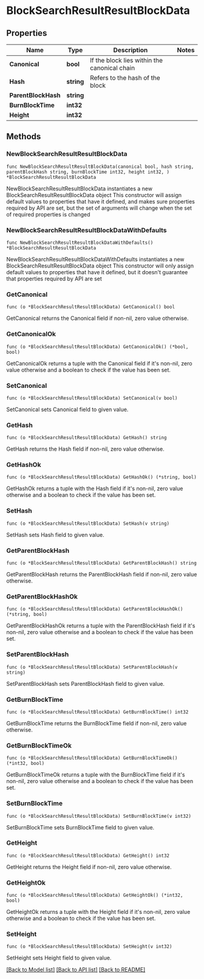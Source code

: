 # BlockSearchResultResultBlockData

## Properties

Name | Type | Description | Notes
------------ | ------------- | ------------- | -------------
**Canonical** | **bool** | If the block lies within the canonical chain | 
**Hash** | **string** | Refers to the hash of the block | 
**ParentBlockHash** | **string** |  | 
**BurnBlockTime** | **int32** |  | 
**Height** | **int32** |  | 

## Methods

### NewBlockSearchResultResultBlockData

`func NewBlockSearchResultResultBlockData(canonical bool, hash string, parentBlockHash string, burnBlockTime int32, height int32, ) *BlockSearchResultResultBlockData`

NewBlockSearchResultResultBlockData instantiates a new BlockSearchResultResultBlockData object
This constructor will assign default values to properties that have it defined,
and makes sure properties required by API are set, but the set of arguments
will change when the set of required properties is changed

### NewBlockSearchResultResultBlockDataWithDefaults

`func NewBlockSearchResultResultBlockDataWithDefaults() *BlockSearchResultResultBlockData`

NewBlockSearchResultResultBlockDataWithDefaults instantiates a new BlockSearchResultResultBlockData object
This constructor will only assign default values to properties that have it defined,
but it doesn't guarantee that properties required by API are set

### GetCanonical

`func (o *BlockSearchResultResultBlockData) GetCanonical() bool`

GetCanonical returns the Canonical field if non-nil, zero value otherwise.

### GetCanonicalOk

`func (o *BlockSearchResultResultBlockData) GetCanonicalOk() (*bool, bool)`

GetCanonicalOk returns a tuple with the Canonical field if it's non-nil, zero value otherwise
and a boolean to check if the value has been set.

### SetCanonical

`func (o *BlockSearchResultResultBlockData) SetCanonical(v bool)`

SetCanonical sets Canonical field to given value.


### GetHash

`func (o *BlockSearchResultResultBlockData) GetHash() string`

GetHash returns the Hash field if non-nil, zero value otherwise.

### GetHashOk

`func (o *BlockSearchResultResultBlockData) GetHashOk() (*string, bool)`

GetHashOk returns a tuple with the Hash field if it's non-nil, zero value otherwise
and a boolean to check if the value has been set.

### SetHash

`func (o *BlockSearchResultResultBlockData) SetHash(v string)`

SetHash sets Hash field to given value.


### GetParentBlockHash

`func (o *BlockSearchResultResultBlockData) GetParentBlockHash() string`

GetParentBlockHash returns the ParentBlockHash field if non-nil, zero value otherwise.

### GetParentBlockHashOk

`func (o *BlockSearchResultResultBlockData) GetParentBlockHashOk() (*string, bool)`

GetParentBlockHashOk returns a tuple with the ParentBlockHash field if it's non-nil, zero value otherwise
and a boolean to check if the value has been set.

### SetParentBlockHash

`func (o *BlockSearchResultResultBlockData) SetParentBlockHash(v string)`

SetParentBlockHash sets ParentBlockHash field to given value.


### GetBurnBlockTime

`func (o *BlockSearchResultResultBlockData) GetBurnBlockTime() int32`

GetBurnBlockTime returns the BurnBlockTime field if non-nil, zero value otherwise.

### GetBurnBlockTimeOk

`func (o *BlockSearchResultResultBlockData) GetBurnBlockTimeOk() (*int32, bool)`

GetBurnBlockTimeOk returns a tuple with the BurnBlockTime field if it's non-nil, zero value otherwise
and a boolean to check if the value has been set.

### SetBurnBlockTime

`func (o *BlockSearchResultResultBlockData) SetBurnBlockTime(v int32)`

SetBurnBlockTime sets BurnBlockTime field to given value.


### GetHeight

`func (o *BlockSearchResultResultBlockData) GetHeight() int32`

GetHeight returns the Height field if non-nil, zero value otherwise.

### GetHeightOk

`func (o *BlockSearchResultResultBlockData) GetHeightOk() (*int32, bool)`

GetHeightOk returns a tuple with the Height field if it's non-nil, zero value otherwise
and a boolean to check if the value has been set.

### SetHeight

`func (o *BlockSearchResultResultBlockData) SetHeight(v int32)`

SetHeight sets Height field to given value.



[[Back to Model list]](../README.md#documentation-for-models) [[Back to API list]](../README.md#documentation-for-api-endpoints) [[Back to README]](../README.md)


